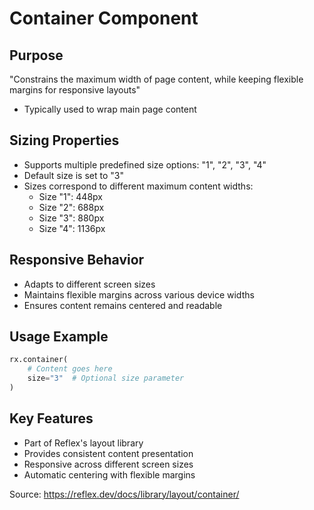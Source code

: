# Container Component

## Purpose
"Constrains the maximum width of page content, while keeping flexible margins for responsive layouts"
- Typically used to wrap main page content

## Sizing Properties
- Supports multiple predefined size options: "1", "2", "3", "4"
- Default size is set to "3"
- Sizes correspond to different maximum content widths:
  - Size "1": 448px
  - Size "2": 688px  
  - Size "3": 880px
  - Size "4": 1136px

## Responsive Behavior
- Adapts to different screen sizes
- Maintains flexible margins across various device widths
- Ensures content remains centered and readable

## Usage Example
```python
rx.container(
    # Content goes here
    size="3"  # Optional size parameter
)
```

## Key Features
- Part of Reflex's layout library
- Provides consistent content presentation
- Responsive across different screen sizes
- Automatic centering with flexible margins

Source: https://reflex.dev/docs/library/layout/container/
